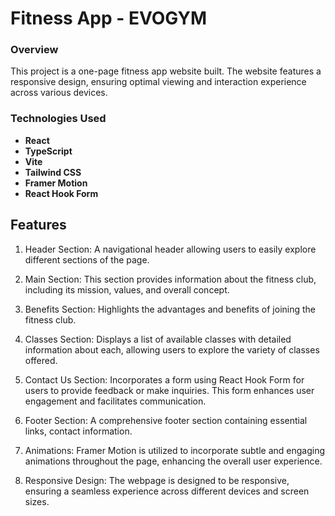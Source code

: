 # Fitness App - EVOGYM

### Overview
This project is a one-page fitness app website built. The website features a responsive design, ensuring optimal viewing and interaction experience across various devices.

### Technologies Used
- **React**
- **TypeScript**
- **Vite**
- **Tailwind CSS**
- **Framer Motion**
- **React Hook Form**

## Features
1. Header Section: A navigational header allowing users to easily explore different sections of the page.

2. Main Section: This section provides information about the fitness club, including its mission, values, and overall concept.

3. Benefits Section: Highlights the advantages and benefits of joining the fitness club.

4. Classes Section: Displays a list of available classes with detailed information about each, allowing users to explore the variety of classes offered.

5. Contact Us Section: Incorporates a form using React Hook Form for users to provide feedback or make inquiries. This form enhances user engagement and facilitates communication.

6. Footer Section: A comprehensive footer section containing essential links, contact information.

7. Animations: Framer Motion is utilized to incorporate subtle and engaging animations throughout the page, enhancing the overall user experience.

8. Responsive Design: The webpage is designed to be responsive, ensuring a seamless experience across different devices and screen sizes.
